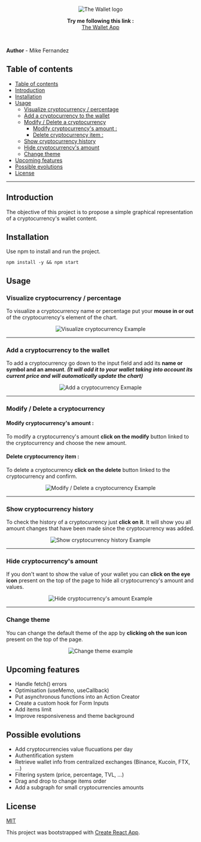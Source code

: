<p align="center">
    <img src="https://user-images.githubusercontent.com/79382274/156730651-f3b53bfa-5be0-48fd-9a70-a4ef778ce89e.png" alt="The Wallet logo">
</p>


<p align="center">
    <strong>Try me following this link :</strong>
    <br>
    <a href="https://the-crypto-wallet.vercel.app/">The Wallet App</a>
</p>
<br>

**Author** - Mike Fernandez
## Table of contents

<!-- TOC -->

- [Table of contents](#table-of-contents)
- [Introduction](#introduction)
- [Installation](#installation)
- [Usage](#usage)
  - [Visualize cryptocurrency / percentage](#visualize-cryptocurrency--percentage)
  - [Add a cryptocurrency to the wallet](#add-a-cryptocurrency-to-the-wallet)
  - [Modify / Delete a cryptocurrency](#modify--delete-a-cryptocurrency)
    - [Modify cryptocurrency's amount :](#modify-cryptocurrencys-amount-)
    - [Delete cryptocurrency item :](#delete-cryptocurrency-item-)
  - [Show cryptocurrency history](#show-cryptocurrency-history)
  - [Hide cryptocurrency's amount](#hide-cryptocurrencys-amount)
  - [Change theme](#change-theme)
- [Upcoming features](#upcoming-features)
- [Possible evolutions](#possible-evolutions)
- [License](#license)

<!-- /TOC -->

---

## Introduction
The objective of this project is to propose a simple graphical representation of a cryptocurrency's wallet content.

## Installation

Use npm to install and run the project.

```npm install -y && npm start```

## Usage

### Visualize cryptocurrency / percentage

To visualize a cryptocurrency name or percentage put your **mouse in or out** of the cryptocurrency's element of the chart.

<p align="center">
    <img src="https://user-images.githubusercontent.com/79382274/156734066-fddbf75e-e8e6-475a-ac58-4db9f3a2334f.gif" alt="Visualize cryptocurrency Example">
</p>

---

### Add a cryptocurrency to the wallet

To add a cryptocurrency go down to the input field and add its **name or symbol and an amount**.
***(It will add it to your wallet taking into account its current price and will automatically update the chart)***

<p align="center">
    <img src="https://user-images.githubusercontent.com/79382274/156733889-04959203-d596-4d5c-befd-37d55f13f181.gif" alt="Add a cryptocurrency Exmaple">
</p>

---

### Modify / Delete a cryptocurrency

#### Modify cryptocurrency's amount :
To modify a cryptocurrency's amount **click on the modify** button linked to the cryptocurrency and choose the new amount.

#### Delete cryptocurrency item : 
To delete a cryptocurrency **click on the delete** button linked to the cryptocurrency and confirm.

<p align="center">
    <img src="https://user-images.githubusercontent.com/79382274/156733937-7d6883c1-710e-4a14-93a9-3a25b3d76066.gif" alt="Modify / Delete a cryptocurrency Example">
</p>

---

###  Show cryptocurrency history

To check the history of a cryptocurrency just **click on it**.
It will show you all amount changes that have been made since the cryptocurrency was added.

<p align="center">
    <img src="https://user-images.githubusercontent.com/79382274/156733999-3509894b-be93-43b9-9b6b-1a7acdf35970.gif" alt="Show cryptocurrency history Example">
</p>

---

### Hide cryptocurrency's amount

If you don't want to show the value of your wallet you can **click on the eye icon** present on the top of the page to hide all cryptocurrency's amount and values.

<p align="center">
    <img src="https://user-images.githubusercontent.com/79382274/156734012-f2556ad9-41f9-498d-a1ea-291e4866a56f.gif" alt="Hide cryptocurrency's amount Example">
</p>

---

### Change theme
    
You can change the default theme of the app by **clicking oh the sun icon** present on the top of the page.

<p align="center">
    <img src="https://user-images.githubusercontent.com/79382274/156734021-51a18826-f01a-4da1-8437-6dd1035a0b0f.gif" alt="Change theme example">
</p>

## Upcoming features
- Handle fetch() errors
- Optimisation (useMemo, useCallback)
- Put asynchronous functions into an Action Creator
- Create a custom hook for Form Inputs
- Add items limit
- Improve responsiveness and theme background

## Possible evolutions
- Add cryptocurrencies value flucuations per day
- Authentification system
- Retrieve wallet info from centralized exchanges (Binance, Kucoin, FTX, ...)
- Filtering system (price, percentage, TVL, ...)
- Drag and drop to change items order
- Add a subgraph for small cryptocurrencies amounts

## License
[MIT](https://choosealicense.com/licenses/mit/)

This project was bootstrapped with [Create React App](https://github.com/facebook/create-react-app).

